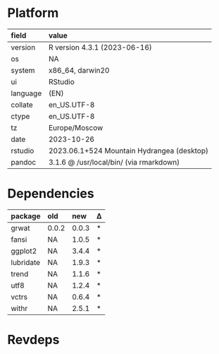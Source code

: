 # Platform

<table>
 <thead>
  <tr>
   <th style="text-align:left;"> field </th>
   <th style="text-align:left;"> value </th>
  </tr>
 </thead>
<tbody>
  <tr>
   <td style="text-align:left;"> version </td>
   <td style="text-align:left;"> R version 4.3.1 (2023-06-16) </td>
  </tr>
  <tr>
   <td style="text-align:left;"> os </td>
   <td style="text-align:left;"> NA </td>
  </tr>
  <tr>
   <td style="text-align:left;"> system </td>
   <td style="text-align:left;"> x86_64, darwin20 </td>
  </tr>
  <tr>
   <td style="text-align:left;"> ui </td>
   <td style="text-align:left;"> RStudio </td>
  </tr>
  <tr>
   <td style="text-align:left;"> language </td>
   <td style="text-align:left;"> (EN) </td>
  </tr>
  <tr>
   <td style="text-align:left;"> collate </td>
   <td style="text-align:left;"> en_US.UTF-8 </td>
  </tr>
  <tr>
   <td style="text-align:left;"> ctype </td>
   <td style="text-align:left;"> en_US.UTF-8 </td>
  </tr>
  <tr>
   <td style="text-align:left;"> tz </td>
   <td style="text-align:left;"> Europe/Moscow </td>
  </tr>
  <tr>
   <td style="text-align:left;"> date </td>
   <td style="text-align:left;"> 2023-10-26 </td>
  </tr>
  <tr>
   <td style="text-align:left;"> rstudio </td>
   <td style="text-align:left;"> 2023.06.1+524 Mountain Hydrangea (desktop) </td>
  </tr>
  <tr>
   <td style="text-align:left;"> pandoc </td>
   <td style="text-align:left;"> 3.1.6 @ /usr/local/bin/ (via rmarkdown) </td>
  </tr>
</tbody>
</table>

# Dependencies

<table>
 <thead>
  <tr>
   <th style="text-align:left;"> package </th>
   <th style="text-align:left;"> old </th>
   <th style="text-align:left;"> new </th>
   <th style="text-align:left;"> Δ </th>
  </tr>
 </thead>
<tbody>
  <tr>
   <td style="text-align:left;"> grwat </td>
   <td style="text-align:left;"> 0.0.2 </td>
   <td style="text-align:left;"> 0.0.3 </td>
   <td style="text-align:left;"> * </td>
  </tr>
  <tr>
   <td style="text-align:left;"> fansi </td>
   <td style="text-align:left;"> NA </td>
   <td style="text-align:left;"> 1.0.5 </td>
   <td style="text-align:left;"> * </td>
  </tr>
  <tr>
   <td style="text-align:left;"> ggplot2 </td>
   <td style="text-align:left;"> NA </td>
   <td style="text-align:left;"> 3.4.4 </td>
   <td style="text-align:left;"> * </td>
  </tr>
  <tr>
   <td style="text-align:left;"> lubridate </td>
   <td style="text-align:left;"> NA </td>
   <td style="text-align:left;"> 1.9.3 </td>
   <td style="text-align:left;"> * </td>
  </tr>
  <tr>
   <td style="text-align:left;"> trend </td>
   <td style="text-align:left;"> NA </td>
   <td style="text-align:left;"> 1.1.6 </td>
   <td style="text-align:left;"> * </td>
  </tr>
  <tr>
   <td style="text-align:left;"> utf8 </td>
   <td style="text-align:left;"> NA </td>
   <td style="text-align:left;"> 1.2.4 </td>
   <td style="text-align:left;"> * </td>
  </tr>
  <tr>
   <td style="text-align:left;"> vctrs </td>
   <td style="text-align:left;"> NA </td>
   <td style="text-align:left;"> 0.6.4 </td>
   <td style="text-align:left;"> * </td>
  </tr>
  <tr>
   <td style="text-align:left;"> withr </td>
   <td style="text-align:left;"> NA </td>
   <td style="text-align:left;"> 2.5.1 </td>
   <td style="text-align:left;"> * </td>
  </tr>
</tbody>
</table>

# Revdeps

